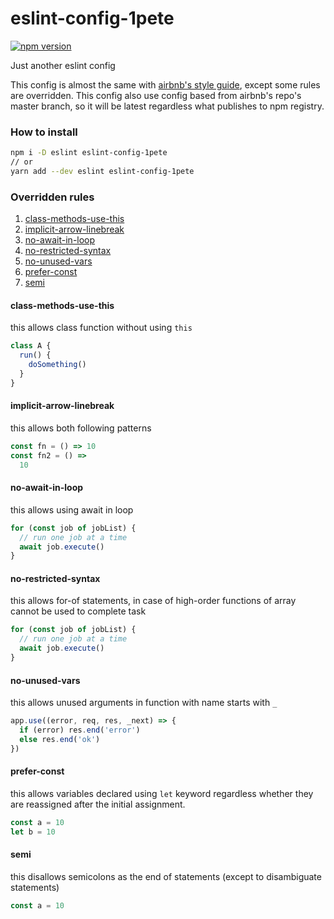 # eslint-config-1pete

[![npm version](https://badge.fury.io/js/eslint-config-1pete.svg)](https://badge.fury.io/js/eslint-config-1pete)

Just another eslint config

This config is almost the same with [airbnb's style guide](https://github.com/airbnb/javascript), except some rules are overridden. This config also use config based from airbnb's repo's master branch, so it will be latest regardless what publishes to npm registry.

### How to install
```bash
npm i -D eslint eslint-config-1pete
// or
yarn add --dev eslint eslint-config-1pete
```

### Overridden rules
1. [class-methods-use-this](#class-methods-use-this)
1. [implicit-arrow-linebreak](#implicit-arrow-linebreak)
1. [no-await-in-loop](#no-await-in-loop)
1. [no-restricted-syntax](#no-restricted-syntax)
1. [no-unused-vars](#no-unused-vars)
1. [prefer-const](#prefer-const)
1. [semi](#semi)

#### class-methods-use-this
this allows class function without using `this`
```js
class A {
  run() {
    doSomething()
  }
}
```

#### implicit-arrow-linebreak
this allows both following patterns
```js
const fn = () => 10
const fn2 = () =>
  10
```

#### no-await-in-loop
this allows using await in loop
```js
for (const job of jobList) {
  // run one job at a time
  await job.execute()
}
```

#### no-restricted-syntax
this allows for-of statements, in case of high-order functions of array cannot be used to complete task
```js
for (const job of jobList) {
  // run one job at a time
  await job.execute()
}
```

#### no-unused-vars
this allows unused arguments in function with name starts with `_`
```js
app.use((error, req, res, _next) => {
  if (error) res.end('error')
  else res.end('ok')
})
```

#### prefer-const
this allows variables declared using `let` keyword regardless whether they are reassigned after the initial assignment.
```js
const a = 10
let b = 10
```

#### semi
this disallows semicolons as the end of statements (except to disambiguate statements)
```js
const a = 10
```
